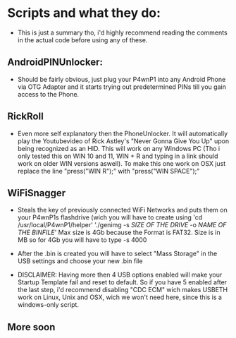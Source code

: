 # Scripts and what they do:

* This is just a summary tho, i'd highly recommend reading the comments in the actual code before using any of these.

## AndroidPINUnlocker:

* Should be fairly obvious, just plug your P4wnP1 into any Android Phone via OTG Adapter and it starts trying out predetermined PINs till you gain access to the Phone.

## RickRoll

* Even more self explanatory then the PhoneUnlocker. It will automatically play the Youtubevideo of Rick Astley's "Never Gonna Give You Up" upon being recognized as an HID. This will work on any Windows PC (Tho i only tested this on WIN 10 and 11, WIN + R and typing in a link should work on older WIN versions aswell). To make this one work on OSX just replace the line "press("WIN R");" with "press("WIN SPACE");"

## WiFiSnagger

* Steals the key of previously connected WiFi Networks and puts them on your P4wnP1s flashdrive (wich you will have to create using 'cd /usr/local/P4wnP1/helper' './genimg -s *SIZE OF THE DRIVE* -o *NAME OF THE BINFILE*' Max size is 4Gb because the Format is FAT32. Size is in MB so for 4Gb you will have to type -s 4000

* After the .bin is created you will have to select "Mass Storage" in the USB settings and choose your new .bin file

* DISCLAIMER: Having more then 4 USB options enabled will make your Startup Template fail and reset to default. So if you have 5 enabled after the last step, i'd recommend disabling "CDC ECM" wich makes USBETH work on Linux, Unix and OSX, wich we won't need here, since this is a windows-only script.

## More soon
